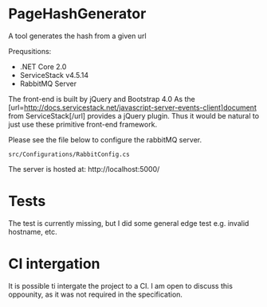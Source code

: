 # PageHashGenerator
A tool generates the hash from a given url

Prequsitions:
- .NET Core 2.0
- ServiceStack v4.5.14 
- RabbitMQ Server

The front-end is built by jQuery and Bootstrap 4.0 As the [url=http://docs.servicestack.net/javascript-server-events-client]document from ServiceStack[/url] provides a jQuery plugin. Thus it would be natural to just use these primitive front-end framework.

Please see the file below to configure the rabbitMQ server.
~~~
src/Configurations/RabbitConfig.cs
~~~

The server is hosted at: http://localhost:5000/

# Tests

The test is currently missing, but I did some general edge test e.g. invalid hostname, etc.

# CI intergation

It is possible ti intergate the project to a CI. I am open to discuss this oppounity, as it was not required in the specification.
